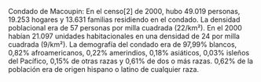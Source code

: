 Condado de Macoupin: En el  censo[2]​ de 2000, hubo 49.019 personas, 19.253 hogares y 13.631 familias residiendo en el condado. La densidad poblacional era de 57 personas por milla cuadrada (22/km²). En el 2000 habían 21.097 unidades habitacionales en una densidad de 24 por milla cuadrada (9/km²). La demografía del condado era de 97,99% blancos, 0,82% afroamericanos, 0,22% amerindios, 0,18% asiáticos, 0,03% isleños del Pacífico, 0,15% de otras razas y 0,61% de dos o más razas. 0,62% de la población era de origen hispano o latino de cualquier raza.
